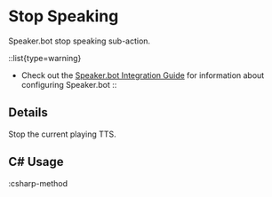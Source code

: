 # Stop Speaking
Speaker.bot stop speaking sub-action.

::list{type=warning}
- Check out the [Speaker.bot Integration Guide](/guide/integrations/speakerbot) for information about configuring Speaker.bot
::

## Details
Stop the current playing TTS.

## C# Usage
:csharp-method